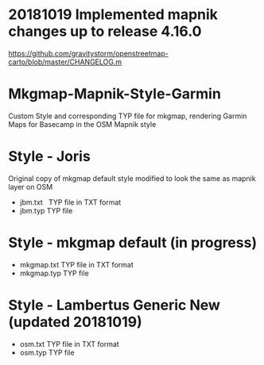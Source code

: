 # 20181019 Implemented mapnik changes up to release 4.16.0
https://github.com/gravitystorm/openstreetmap-carto/blob/master/CHANGELOG.m

# Mkgmap-Mapnik-Style-Garmin
Custom Style and corresponding TYP file for mkgmap, rendering Garmin Maps for Basecamp in the OSM Mapnik style
 
# Style - Joris
Original copy of mkgmap default style modified to look the same as mapnik layer on OSM

- jbm.txt   TYP file in TXT format
- jbm.typ   TYP file

# Style - mkgmap default (in progress)
- mkgmap.txt   TYP file in TXT format
- mkgmap.typ   TYP file

# Style - Lambertus Generic New (updated 20181019)
- osm.txt   TYP file in TXT format
- osm.typ   TYP file

